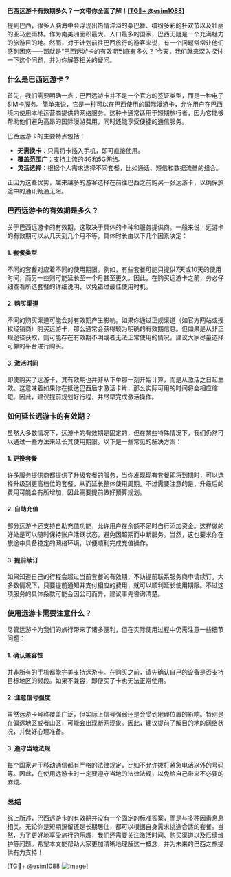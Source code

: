 **巴西远游卡有效期多久？一文带你全面了解！[[TG💪+ @esim1088](https://t.me/s/esim1088)]**

提到巴西，很多人脑海中会浮现出热情洋溢的桑巴舞、缤纷多彩的狂欢节以及壮丽的亚马逊雨林。作为南美洲面积最大、人口最多的国家，巴西无疑是一个充满魅力的旅游目的地。然而，对于计划前往巴西旅行的游客来说，有一个问题常常让他们感到困惑——那就是“巴西远游卡的有效期到底有多久？”今天，我们就来深入探讨一下这个问题，并为你解答相关的疑问。

### 什么是巴西远游卡？

首先，我们需要明确一点：巴西远游卡并不是一个官方的签证类型，而是一种电子SIM卡服务。简单来说，它是一种可以在巴西使用的国际漫游卡，允许用户在巴西境内使用本地运营商提供的网络服务。这种卡通常适用于短期旅行者，因为它能够帮助他们避免高昂的国际漫游费用，同时还能享受便捷的通信服务。

巴西远游卡的主要特点包括：
- **无需换卡**：只需将卡插入手机，即可直接使用。
- **覆盖范围广**：支持主流的4G和5G网络。
- **灵活选择**：根据个人需求选择不同套餐，比如通话、短信和数据流量的组合。

正因为这些优势，越来越多的游客选择在前往巴西之前购买一张远游卡，以确保旅途中的通讯畅通无阻。

### 巴西远游卡的有效期是多久？

关于巴西远游卡的有效期，这取决于具体的卡种和服务提供商。一般来说，远游卡的有效期可以从几天到几个月不等，具体时长由以下几个因素决定：

#### 1. 套餐类型
不同的套餐对应着不同的使用期限。例如，有些套餐可能只提供7天或10天的使用时间，而另一些则可能延长至一个月甚至更久。因此，在购买远游卡之前，务必仔细查看所选套餐的详细说明，以免错过最佳使用时机。

#### 2. 购买渠道
不同的购买渠道可能会对有效期产生影响。如果你通过正规渠道（如官方网站或授权经销商）购买远游卡，那么通常会获得较为明确的有效期信息。但如果是从非正规途径获取，则可能存在有效期不明或者无法正常使用的情况，建议大家尽量选择可靠的平台进行购买。

#### 3. 激活时间
即使购买了远游卡，其有效期也并非从下单那一刻开始计算，而是从激活之日起生效。这意味着如果你在抵达巴西后才激活卡片，那么实际可用的时间将会相应缩短。因此，建议提前规划好行程，并尽早完成激活操作。

### 如何延长远游卡的有效期？

虽然大多数情况下，远游卡的有效期是固定的，但在某些特殊情况下，我们仍然可以通过一些方法来延长其使用期限。以下是一些常见的解决方案：

#### 1. 更换套餐
许多服务提供商都提供了升级套餐的服务，当你发现现有套餐即将到期时，可以选择升级到更高档位的套餐，从而延长整体使用周期。不过需要注意的是，升级后的费用可能会有所增加，因此需要提前做好预算规划。

#### 2. 自助充值
部分远游卡还支持自助充值功能，允许用户在余额不足时自行添加资金。这样做的好处是可以随时保持账户活跃状态，避免因超期而中断服务。当然，这也要求你在旅途中具备稳定的网络环境，以便顺利完成充值操作。

#### 3. 提前续订
如果知道自己的行程会超过当前套餐的有效期，不妨提前联系服务商申请续订。大多数情况下，只要提前通知并支付相应的费用，就可以顺利延长使用期限。不过这项服务的具体条款可能会因公司而异，建议事先咨询清楚。

### 使用远游卡需要注意什么？

尽管远游卡为我们的旅行带来了诸多便利，但在实际使用过程中仍需注意一些细节问题：

#### 1. 确认兼容性
并非所有的手机都能完美支持远游卡。在购买之前，请先确认自己的设备是否支持目标地区的频段。如果不兼容，即便买了卡也无法正常使用。

#### 2. 注意信号强度
虽然远游卡号称覆盖广泛，但实际上信号强弱还是会受到地理位置的影响。特别是在偏远地区或者山区，可能会出现断网现象。因此，建议提前了解目的地的网络状况，并做好心理准备。

#### 3. 遵守当地法规
每个国家对于移动通信都有严格的法律规定，比如不允许拨打紧急电话以外的号码等。因此，在使用远游卡时一定要遵守当地的法律法规，以免给自己带来不必要的麻烦。

### 总结

综上所述，巴西远游卡的有效期并没有一个固定的标准答案，而是与多种因素息息相关。无论你是短期逗留还是长期居住，都可以根据自身需求挑选合适的套餐。当然，为了更好地享受旅行的乐趣，我们还需要关注激活时间、购买渠道以及后续维护等问题。希望本文能帮助大家更加清晰地理解这一概念，并为未来的巴西之旅提供有力支持！

[[TG💪+ @esim1088](https://t.me/s/esim1088) ![Image](https://i.postimg.cc/4NQfJmqS/Snipaste-2025-05-13-00-14-12.png)]